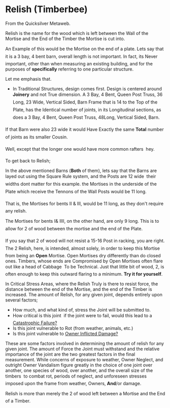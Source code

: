 
# Relish (Timberbee)

From the Quicksilver Metaweb.

Relish is the name for the wood which is left between the Wall of the Mortise and the End of the Timber the Mortise is cut into.

An Example of this would be the Mortise on the end of a plate.
Lets say that it is a 3 bay, 4 bent barn, overall length is not important. In fact, its Never important, other than when measuring an existing building, and for the purposes of **specifically** referring to one particular structure.

Let me emphasis that.
* In Traditional Structures, design comes first. Design is centered around **Joinery** and not True dimension. A 3 Bay, 4 Bent, Queen Post Truss, 36 Long, 23 Wide, Vertical Sided, Barn Frame that is 14 to the Top of the Plate, has the Identical number of joints, in its Longitudinal sections, as does a 3 Bay, 4 Bent, Queen Post Truss, 48Long, Vertical Sided, Barn.

If that Barn were also 23 wide it would Have Exactly the same **Total** number of joints as its smaller Cousin.

Well, except that the longer one would have more common rafters  hey.

To get back to Relish;

In the above mentioned Barns (**Both** of them), lets say that the Barns are layed out using the Square Rule system, and the Posts are 12 wide  their widths dont matter for this example. the Mortises in the underside of the Plate which receive the Tennons of the Wall Posts would be 11 long.

That is, the Mortises for bents II & III, would be 11 long, as they don't require any relish.

The Mortises for bents I& IIII, on the other hand, are only 9 long. This is to allow for 2 of wood between the mortise and the end of the Plate.

If you say that 2 of wood will not resist a 15-16 Post in racking, you are right. The 2 Relish, here, is intended, almost solely, in order to keep this Mortise from being an **Open** Mortise. Open Mortises dry differently than do closed ones. Timbers, whose ends are Compromised by Open Mortises often flare out like a head of Cabbage  To be Technical. Just that little bit of wood, 2, is often enough to keep this outward flaring to a minimum. **Try it for yourself**.


In Critical Stress Areas, where the Relish Truly is there to resist force, the distance between the end of the Mortise, and the end of the Timber is increased. The amount of Relish, for any given joint, depends entirely upon several factors;

* How much, and what kind of, stress the Joint will be submitted to.
* How critical is this joint  if the joint were to fail, would this lead to a  [Catastrophic Failure?](/examples-and-examinations-of-catastrophic-failures-in-tradtional-joinery-timberbee)
* Is this joint vulnerable to Rot (from weather, animals, etc.)
* Is this joint vulnerable to  [Owner Inflicted Damage?](/examples-and-examinations-of-owner-inflicted-damage-to-traditional-timber-framed-structures-timberbee)

These are some factors involved in determining the amount of relish for any given joint. The amount of Force the Joint must withstand and the relative importance of the joint are the two greatest factors in the final measurement. While concerns of exposure to weather, Owner Neglect, and outright Owner Vandalism figure greatly in the choice of one joint over another, one species of wood, over another, and the overall size of the timbers  to combat rot, periods of neglect, and unforeseen stresses imposed upon the frame from weather, Owners, **And**/or damage.


Relish is more than merely the 2 of wood left between a Mortise and the End of a Timber.
